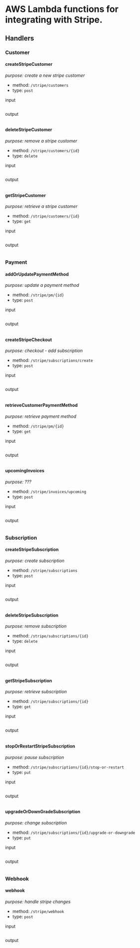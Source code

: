 # AWS Lambda functions for integrating with Stripe.

## Handlers

### Customer

#### createStripeCustomer

_purpose: create a new stripe customer_

* method: `/stripe/customers`
* type: `post`

input

``` json
```

output

``` json
```

#### deleteStripeCustomer

_purpose: remove a stripe customer_

* method: `/stripe/customers/{id}`
* type: `delete`

input

``` json
```

output

``` json
```

#### getStripeCustomer

_purpose: retrieve a stripe customer_

* method: `/stripe/customers/{id}`
* type: `get`

input

``` json
```

output

``` json
```

### Payment

#### addOrUpdatePaymentMethod

_purpose: update a payment method_

* method: `/stripe/pm/{id}`
* type: `post`

input

``` json
```

output

``` json
```

#### createStripeCheckout

_purpose: checkout - add subscription_

* method: `/stripe/subscriptions/create`
* type: `post`

input

``` json
```

output

``` json
```

#### retrieveCustomerPaymentMethod

_purpose: retrieve payment method_

* method: `/stripe/pm/{id}`
* type: `get`

input

``` json
```

output

``` json
```

#### upcomingInvoices

_purpose: ???_

* method: `/stripe/invoices/upcoming`
* type: `post`

input

``` json
```

output

``` json
```

### Subscription

#### createStripeSubscription

_purpose: create subscription_

* method: `/stripe/subscriptions`
* type: `post`

input

``` json
```

output

``` json
```

#### deleteStripeSubscription

_purpose: remove subscription_

* method: `/stripe/subscriptions/{id}`
* type: `delete`

input

``` json
```

output

``` json
```

#### getStripeSubscription

_purpose: retrieve subscription_

* method: `/stripe/subscriptions/{id}`
* type: `get`

input

``` json
```

output

``` json
```

#### stopOrRestartStripeSubscription

_purpose: pause subscription_

* method: `/stripe/subscriptions/{id}/stop-or-restart`
* type: `put`

input

``` json
```

output

``` json
```

#### upgradeOrDownGradeSubscription

_purpose: change subscription_

* method: `/stripe/subscriptions/{id}/upgrade-or-downgrade`
* type: `put`

input

``` json
```

output

``` json
```

### Webhook

#### webhook

_purpose: handle stripe changes_

* method: `/stripe/webhook`
* type: `post`

input

``` json
```

output

``` json
```
